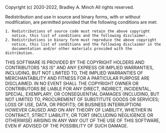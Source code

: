 Copyright (c) 2020-2022, Bradley A. Minch
All rights reserved.

Redistribution and use in source and binary forms, with or without
modification, are permitted provided that the following conditions are met: 

    1. Redistributions of source code must retain the above copyright 
       notice, this list of conditions and the following disclaimer. 
    2. Redistributions in binary form must reproduce the above copyright 
       notice, this list of conditions and the following disclaimer in the 
       documentation and/or other materials provided with the distribution. 

THIS SOFTWARE IS PROVIDED BY THE COPYRIGHT HOLDERS AND CONTRIBUTORS "AS IS" 
AND ANY EXPRESS OR IMPLIED WARRANTIES, INCLUDING, BUT NOT LIMITED TO, THE 
IMPLIED WARRANTIES OF MERCHANTABILITY AND FITNESS FOR A PARTICULAR PURPOSE 
ARE DISCLAIMED. IN NO EVENT SHALL THE COPYRIGHT OWNER OR CONTRIBUTORS BE 
LIABLE FOR ANY DIRECT, INDIRECT, INCIDENTAL, SPECIAL, EXEMPLARY, OR 
CONSEQUENTIAL DAMAGES (INCLUDING, BUT NOT LIMITED TO, PROCUREMENT OF 
SUBSTITUTE GOODS OR SERVICES; LOSS OF USE, DATA, OR PROFITS; OR BUSINESS 
INTERRUPTION) HOWEVER CAUSED AND ON ANY THEORY OF LIABILITY, WHETHER IN 
CONTRACT, STRICT LIABILITY, OR TORT (INCLUDING NEGLIGENCE OR OTHERWISE) 
ARISING IN ANY WAY OUT OF THE USE OF THIS SOFTWARE, EVEN IF ADVISED OF THE 
POSSIBILITY OF SUCH DAMAGE.
